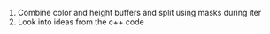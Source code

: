 1. Combine color and height buffers and split using masks during iter
2. Look into ideas from the c++ code
